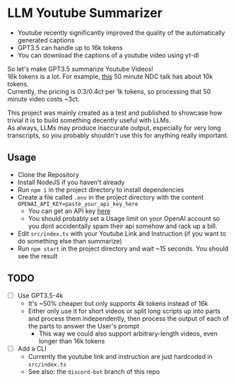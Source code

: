 # LLM Youtube Summarizer

- Youtube recently significantly improved the quality of the automatically generated captions
- GPT3.5 can handle up to 16k tokens
- You can download the captions of a youtube video using yt-dl

So let's make GPT3.5 summarize Youtube Videos!  
16k tokens is a lot. For example, [this](https://www.youtube.com/watch?v=NlBjVJPkT6M) 50 minute NDC talk has about 10k tokens.  
Currently, the pricing is 0.3/0.4ct per 1k tokens, so processing that 50 minute video costs ~3ct.

This project was mainly created as a test and published to showcase how trivial it is to build something decently useful with LLMs.  
As always, LLMs may produce inaccurate output, especially for very long transcripts, so you probably shouldn't use this for anything really important.

## Usage

- Clone the Repository
- Install NodeJS if you haven't already
- Run `npm i` in the project directory to install dependencies
- Create a file called `.env` in the project directory with the content `OPENAI_API_KEY=paste_your_api_key_here`
  - You can get an API key [here](https://platform.openai.com/account/api-keys)
  - You should probably set a Usage limit on your OpenAI account so you dont accidentally spam their api somehow and rack up a bill.
- Edit `src/index.ts` with your Youtube Link and Instruction (if you want to do something else than summarize)
- Run `npm start` in the project directory and wait ~15 seconds. You should see the result

## TODO
- [ ] Use GPT3.5-4k
  - It's ~50% cheaper but only supports 4k tokens instead of 16k
  - Either only use it for short videos or split long scripts up into parts and process them independently, then process the output of each of the parts to answer the User's prompt
    - This way we could also support arbitrary-length videos, even longer than 16k tokens 
- [ ] Add a CLI
  - Currently the youtube link and instruction are just hardcoded in `src/index.ts`
  - See also: the `discord-bot` branch of this repo